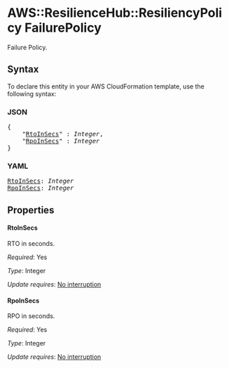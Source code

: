 # AWS::ResilienceHub::ResiliencyPolicy FailurePolicy

Failure Policy.

## Syntax

To declare this entity in your AWS CloudFormation template, use the following syntax:

### JSON

<pre>
{
    "<a href="#rtoinsecs" title="RtoInSecs">RtoInSecs</a>" : <i>Integer</i>,
    "<a href="#rpoinsecs" title="RpoInSecs">RpoInSecs</a>" : <i>Integer</i>
}
</pre>

### YAML

<pre>
<a href="#rtoinsecs" title="RtoInSecs">RtoInSecs</a>: <i>Integer</i>
<a href="#rpoinsecs" title="RpoInSecs">RpoInSecs</a>: <i>Integer</i>
</pre>

## Properties

#### RtoInSecs

RTO in seconds.

_Required_: Yes

_Type_: Integer

_Update requires_: [No interruption](https://docs.aws.amazon.com/AWSCloudFormation/latest/UserGuide/using-cfn-updating-stacks-update-behaviors.html#update-no-interrupt)

#### RpoInSecs

RPO in seconds.

_Required_: Yes

_Type_: Integer

_Update requires_: [No interruption](https://docs.aws.amazon.com/AWSCloudFormation/latest/UserGuide/using-cfn-updating-stacks-update-behaviors.html#update-no-interrupt)
